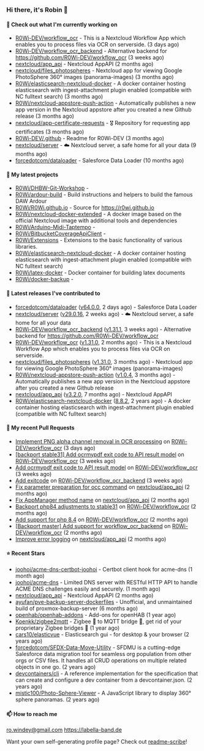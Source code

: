 ### Hi there, it's Robin 👋

#### 👷 Check out what I'm currently working on

- [R0Wi-DEV/workflow_ocr](https://github.com/R0Wi-DEV/workflow_ocr) - This is a Nextcloud Workflow App which enables you to process files via OCR on serverside. (3 days ago)
- [R0Wi-DEV/workflow_ocr_backend](https://github.com/R0Wi-DEV/workflow_ocr_backend) - Alternative backend for https://github.com/R0Wi-DEV/workflow_ocr (3 weeks ago)
- [nextcloud/app_api](https://github.com/nextcloud/app_api) - Nextcloud AppAPI (2 months ago)
- [nextcloud/files_photospheres](https://github.com/nextcloud/files_photospheres) - Nextcloud app for viewing Google PhotoSphere 360° images (panorama-images) (3 months ago)
- [R0Wi/elasticsearch-nextcloud-docker](https://github.com/R0Wi/elasticsearch-nextcloud-docker) - A docker container hosting elasticsearch with ingest-attachment plugin enabled (compatible with NC fulltext search) (3 months ago)
- [R0Wi/nextcloud-appstore-push-action](https://github.com/R0Wi/nextcloud-appstore-push-action) - Automatically publishes a new app version in the Nextcloud appstore after you created a new Github release (3 months ago)
- [nextcloud/app-certificate-requests](https://github.com/nextcloud/app-certificate-requests) - 🎖 Repository for requesting app certificates (3 months ago)
- [R0Wi-DEV/.github](https://github.com/R0Wi-DEV/.github) - Readme for R0Wi-DEV (3 months ago)
- [nextcloud/server](https://github.com/nextcloud/server) - ☁️ Nextcloud server, a safe home for all your data (9 months ago)
- [forcedotcom/dataloader](https://github.com/forcedotcom/dataloader) - Salesforce Data Loader (10 months ago)

#### 🌱 My latest projects

- [R0Wi/DHBW-Git-Workshop](https://github.com/R0Wi/DHBW-Git-Workshop) - 
- [R0Wi/ardour-build](https://github.com/R0Wi/ardour-build) - Build instructions and helpers to build the famous DAW Ardour
- [R0Wi/R0Wi.github.io](https://github.com/R0Wi/R0Wi.github.io) - Source for https://r0wi.github.io
- [R0Wi/nextcloud-docker-extended](https://github.com/R0Wi/nextcloud-docker-extended) - A docker image based on the official Nextcloud image with additional tools and dependencies
- [R0Wi/Arduino-Midi-Taptempo](https://github.com/R0Wi/Arduino-Midi-Taptempo) - 
- [R0Wi/BitbucketCoverageApiClient](https://github.com/R0Wi/BitbucketCoverageApiClient) - 
- [R0Wi/Extensions](https://github.com/R0Wi/Extensions) - Extensions to the basic functionality of various libraries.
- [R0Wi/elasticsearch-nextcloud-docker](https://github.com/R0Wi/elasticsearch-nextcloud-docker) - A docker container hosting elasticsearch with ingest-attachment plugin enabled (compatible with NC fulltext search)
- [R0Wi/latex-docker](https://github.com/R0Wi/latex-docker) - Docker container for building latex documents
- [R0Wi/docker-backup](https://github.com/R0Wi/docker-backup) - 

#### 🔭 Latest releases I've contributed to

- [forcedotcom/dataloader](https://github.com/forcedotcom/dataloader) ([v64.0.0](https://github.com/forcedotcom/dataloader/releases/tag/v64.0.0), 2 days ago) - Salesforce Data Loader
- [nextcloud/server](https://github.com/nextcloud/server) ([v29.0.16](https://github.com/nextcloud/server/releases/tag/v29.0.16), 2 weeks ago) - ☁️ Nextcloud server, a safe home for all your data
- [R0Wi-DEV/workflow_ocr_backend](https://github.com/R0Wi-DEV/workflow_ocr_backend) ([v1.31.1](https://github.com/R0Wi-DEV/workflow_ocr_backend/releases/tag/v1.31.1), 3 weeks ago) - Alternative backend for https://github.com/R0Wi-DEV/workflow_ocr
- [R0Wi-DEV/workflow_ocr](https://github.com/R0Wi-DEV/workflow_ocr) ([v1.31.0](https://github.com/R0Wi-DEV/workflow_ocr/releases/tag/v1.31.0), 2 months ago) - This is a Nextcloud Workflow App which enables you to process files via OCR on serverside.
- [nextcloud/files_photospheres](https://github.com/nextcloud/files_photospheres) ([v1.31.0](https://github.com/nextcloud/files_photospheres/releases/tag/v1.31.0), 3 months ago) - Nextcloud app for viewing Google PhotoSphere 360° images (panorama-images)
- [R0Wi/nextcloud-appstore-push-action](https://github.com/R0Wi/nextcloud-appstore-push-action) ([v1.0.4](https://github.com/R0Wi/nextcloud-appstore-push-action/releases/tag/v1.0.4), 3 months ago) - Automatically publishes a new app version in the Nextcloud appstore after you created a new Github release
- [nextcloud/app_api](https://github.com/nextcloud/app_api) ([v3.2.0](https://github.com/nextcloud/app_api/releases/tag/v3.2.0), 7 months ago) - Nextcloud AppAPI
- [R0Wi/elasticsearch-nextcloud-docker](https://github.com/R0Wi/elasticsearch-nextcloud-docker) ([8.8.2](https://github.com/R0Wi/elasticsearch-nextcloud-docker/releases/tag/8.8.2), 2 years ago) - A docker container hosting elasticsearch with ingest-attachment plugin enabled (compatible with NC fulltext search)

#### 🔨 My recent Pull Requests

- [Implement PNG alpha channel removal in OCR processing](https://github.com/R0Wi-DEV/workflow_ocr/pull/310) on [R0Wi-DEV/workflow_ocr](https://github.com/R0Wi-DEV/workflow_ocr) (3 days ago)
- [[backport stable31] Add ocrmypdf exit code to API result model](https://github.com/R0Wi-DEV/workflow_ocr/pull/306) on [R0Wi-DEV/workflow_ocr](https://github.com/R0Wi-DEV/workflow_ocr) (3 weeks ago)
- [Add ocrmypdf exit code to API result model](https://github.com/R0Wi-DEV/workflow_ocr/pull/302) on [R0Wi-DEV/workflow_ocr](https://github.com/R0Wi-DEV/workflow_ocr) (3 weeks ago)
- [Add exitcode](https://github.com/R0Wi-DEV/workflow_ocr_backend/pull/2) on [R0Wi-DEV/workflow_ocr_backend](https://github.com/R0Wi-DEV/workflow_ocr_backend) (3 weeks ago)
- [Fix parameter preparation for occ command](https://github.com/nextcloud/app_api/pull/518) on [nextcloud/app_api](https://github.com/nextcloud/app_api) (2 months ago)
- [Fix AppManager method name](https://github.com/nextcloud/app_api/pull/512) on [nextcloud/app_api](https://github.com/nextcloud/app_api) (2 months ago)
- [Backport php84 adjustments to stable31](https://github.com/R0Wi-DEV/workflow_ocr/pull/299) on [R0Wi-DEV/workflow_ocr](https://github.com/R0Wi-DEV/workflow_ocr) (2 months ago)
- [Add support for php 8.4](https://github.com/R0Wi-DEV/workflow_ocr/pull/298) on [R0Wi-DEV/workflow_ocr](https://github.com/R0Wi-DEV/workflow_ocr) (2 months ago)
- [[Backport master] Add support for workflow_ocr_backend](https://github.com/R0Wi-DEV/workflow_ocr/pull/297) on [R0Wi-DEV/workflow_ocr](https://github.com/R0Wi-DEV/workflow_ocr) (2 months ago)
- [Improve error logging](https://github.com/nextcloud/app_api/pull/510) on [nextcloud/app_api](https://github.com/nextcloud/app_api) (2 months ago)

#### ⭐ Recent Stars

- [joohoi/acme-dns-certbot-joohoi](https://github.com/joohoi/acme-dns-certbot-joohoi) - Certbot client hook for acme-dns (1 month ago)
- [joohoi/acme-dns](https://github.com/joohoi/acme-dns) - Limited DNS server with RESTful HTTP API to handle ACME DNS challenges easily and securely. (1 month ago)
- [nextcloud/app_api](https://github.com/nextcloud/app_api) - Nextcloud AppAPI (2 months ago)
- [ayufan/pve-backup-server-dockerfiles](https://github.com/ayufan/pve-backup-server-dockerfiles) - Unofficial, and unmaintained build of proxmox-backup-server (6 months ago)
- [openhab/openhab-addons](https://github.com/openhab/openhab-addons) - Add-ons for openHAB (1 year ago)
- [Koenkk/zigbee2mqtt](https://github.com/Koenkk/zigbee2mqtt) - Zigbee 🐝 to MQTT bridge 🌉, get rid of your proprietary Zigbee bridges 🔨 (1 year ago)
- [cars10/elasticvue](https://github.com/cars10/elasticvue) - Elasticsearch gui - for desktop &amp; your browser (2 years ago)
- [forcedotcom/SFDX-Data-Move-Utility](https://github.com/forcedotcom/SFDX-Data-Move-Utility) - SFDMU is a cutting-edge Salesforce data migration tool for seamless org population from other orgs or CSV files. It handles all CRUD operations on multiple related objects in one go. (2 years ago)
- [devcontainers/cli](https://github.com/devcontainers/cli) - A reference implementation for the specification that can create and configure a dev container from a devcontainer.json. (2 years ago)
- [mistic100/Photo-Sphere-Viewer](https://github.com/mistic100/Photo-Sphere-Viewer) - A JavaScript library to display 360° sphere panoramas. (2 years ago)

#### 📫 How to reach me
[ro.windey@gmail.com](mailto:ro.windey@gmailcom)
https://labella-band.de

Want your own self-generating profile page? Check out [readme-scribe](https://github.com/muesli/readme-scribe)!
